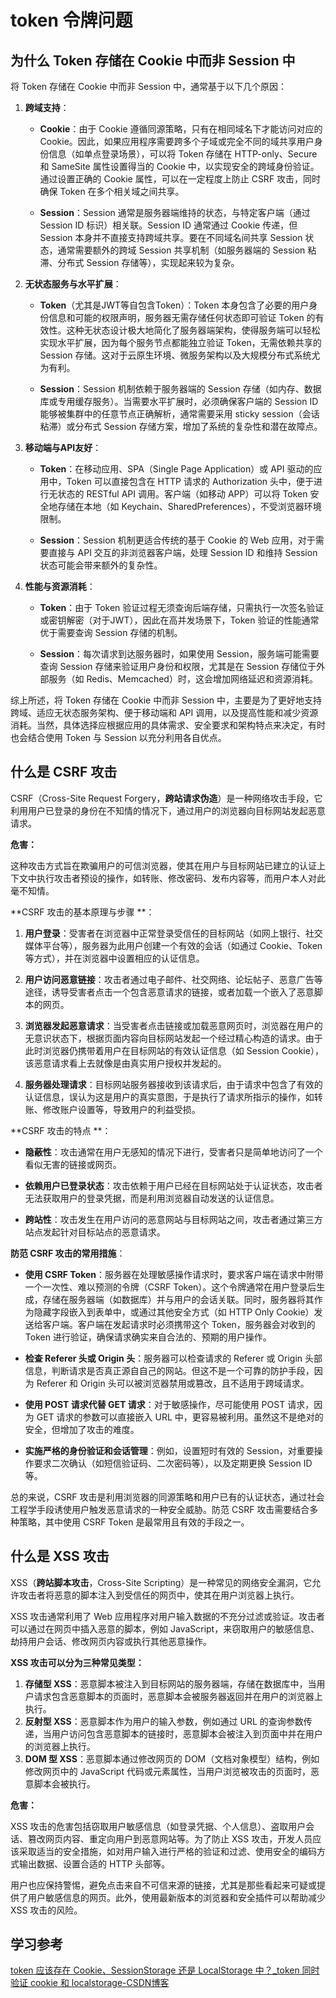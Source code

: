 # token 令牌问题

## 为什么 Token 存储在 Cookie 中而非 Session 中

将 Token 存储在 Cookie 中而非 Session 中，通常基于以下几个原因：

1. **跨域支持**：
   - **Cookie**：由于 Cookie 遵循同源策略，只有在相同域名下才能访问对应的 Cookie。因此，如果应用程序需要跨多个子域或完全不同的域共享用户身份信息（如单点登录场景），可以将 Token 存储在 HTTP-only、Secure 和 SameSite 属性设置得当的 Cookie 中，以实现安全的跨域身份验证。通过设置正确的 Cookie 属性，可以在一定程度上防止 CSRF 攻击，同时确保 Token 在多个相关域之间共享。

   - **Session**：Session 通常是服务器端维持的状态，与特定客户端（通过 Session ID 标识）相关联。Session ID 通常通过 Cookie 传递，但 Session 本身并不直接支持跨域共享。要在不同域名间共享 Session 状态，通常需要额外的跨域 Session 共享机制（如服务器端的 Session 粘滞、分布式 Session 存储等），实现起来较为复杂。

2. **无状态服务与水平扩展**：
   - **Token**（尤其是JWT等自包含Token）：Token 本身包含了必要的用户身份信息和可能的权限声明，服务器无需存储任何状态即可验证 Token 的有效性。这种无状态设计极大地简化了服务器端架构，使得服务端可以轻松实现水平扩展，因为每个服务节点都能独立验证 Token，无需依赖共享的 Session 存储。这对于云原生环境、微服务架构以及大规模分布式系统尤为有利。

   - **Session**：Session 机制依赖于服务器端的 Session 存储（如内存、数据库或专用缓存服务）。当需要水平扩展时，必须确保客户端的 Session ID 能够被集群中的任意节点正确解析，通常需要采用 sticky session（会话粘滞）或分布式 Session 存储方案，增加了系统的复杂性和潜在故障点。

3. **移动端与API友好**：
   - **Token**：在移动应用、SPA（Single Page Application）或 API 驱动的应用中，Token 可以直接包含在 HTTP 请求的 Authorization 头中，便于进行无状态的 RESTful API 调用。客户端（如移动 APP）可以将 Token 安全地存储在本地（如 Keychain、SharedPreferences），不受浏览器环境限制。

   - **Session**：Session 机制更适合传统的基于 Cookie 的 Web 应用，对于需要直接与 API 交互的非浏览器客户端，处理 Session ID 和维持 Session 状态可能会带来额外的复杂性。

4. **性能与资源消耗**：
   - **Token**：由于 Token 验证过程无须查询后端存储，只需执行一次签名验证或密钥解密（对于JWT），因此在高并发场景下，Token 验证的性能通常优于需要查询 Session 存储的机制。

   - **Session**：每次请求到达服务器时，如果使用 Session，服务端可能需要查询 Session 存储来验证用户身份和权限，尤其是在 Session 存储位于外部服务（如 Redis、Memcached）时，这会增加网络延迟和资源消耗。

综上所述，将 Token 存储在 Cookie 中而非 Session 中，主要是为了更好地支持跨域、适应无状态服务架构、便于移动端和 API 调用，以及提高性能和减少资源消耗。当然，具体选择应根据应用的具体需求、安全要求和架构特点来决定，有时也会结合使用 Token 与 Session 以充分利用各自优点。



## 什么是 CSRF 攻击

CSRF（Cross-Site Request Forgery，**跨站请求伪造**）是一种网络攻击手段，它利用用户已登录的身份在不知情的情况下，通过用户的浏览器向目标网站发起恶意请求。

**危害：**

这种攻击方式旨在欺骗用户的可信浏览器，使其在用户与目标网站已建立的认证上下文中执行攻击者预设的操作，如转账、修改密码、发布内容等，而用户本人对此毫不知情。

**CSRF 攻击的基本原理与步骤 **：

1. **用户登录**：受害者在浏览器中正常登录受信任的目标网站（如网上银行、社交媒体平台等），服务器为此用户创建一个有效的会话（如通过 Cookie、Token 等方式），并在浏览器中设置相应的认证信息。

2. **用户访问恶意链接**：攻击者通过电子邮件、社交网络、论坛帖子、恶意广告等途径，诱导受害者点击一个包含恶意请求的链接，或者加载一个嵌入了恶意脚本的网页。

3. **浏览器发起恶意请求**：当受害者点击链接或加载恶意网页时，浏览器在用户的无意识状态下，根据页面内容向目标网站发起一个经过精心构造的请求。由于此时浏览器仍携带着用户在目标网站的有效认证信息（如 Session Cookie），该恶意请求看上去就像是由真实用户授权并发起的。

4. **服务器处理请求**：目标网站服务器接收到该请求后，由于请求中包含了有效的认证信息，误认为这是用户的真实意图，于是执行了请求所指示的操作，如转账、修改账户设置等，导致用户的利益受损。

**CSRF 攻击的特点 **：

- **隐蔽性**：攻击通常在用户无感知的情况下进行，受害者只是简单地访问了一个看似无害的链接或网页。

- **依赖用户已登录状态**：攻击依赖于用户已经在目标网站处于认证状态，攻击者无法获取用户的登录凭据，而是利用浏览器自动发送的认证信息。

- **跨站性**：攻击发生在用户访问的恶意网站与目标网站之间，攻击者通过第三方站点发起针对目标站点的恶意请求。

**防范 CSRF 攻击的常用措施**：

- **使用 CSRF Token**：服务器在处理敏感操作请求时，要求客户端在请求中附带一个一次性、难以预测的令牌（CSRF Token）。这个令牌通常在用户登录后生成，存储在服务器端（如数据库）并与用户的会话关联。同时，服务器将其作为隐藏字段嵌入到表单中，或通过其他安全方式（如 HTTP Only Cookie）发送给客户端。客户端在发起请求时必须携带这个 Token，服务器会对收到的 Token 进行验证，确保请求确实来自合法的、预期的用户操作。

- **检查 Referer 头或 Origin 头**：服务器可以检查请求的 Referer 或 Origin 头部信息，判断请求是否真正源自自己的网站。但这不是一个可靠的防护手段，因为 Referer 和 Origin 头可以被浏览器禁用或篡改，且不适用于跨域请求。

- **使用 POST 请求代替 GET 请求**：对于敏感操作，尽可能使用 POST 请求，因为 GET 请求的参数可以直接嵌入 URL 中，更容易被利用。虽然这不是绝对的安全，但增加了攻击的难度。

- **实施严格的身份验证和会话管理**：例如，设置短时有效的 Session，对重要操作要求二次确认（如短信验证码、二次密码等），以及定期更换 Session ID 等。

总的来说，CSRF 攻击是利用浏览器的同源策略和用户已有的认证状态，通过社会工程学手段诱使用户触发恶意请求的一种安全威胁。防范 CSRF 攻击需要结合多种策略，其中使用 CSRF Token 是最常用且有效的手段之一。



## 什么是 XSS 攻击

XSS（**跨站脚本攻击**，Cross-Site Scripting）是一种常见的网络安全漏洞，它允许攻击者将恶意的脚本注入到受信任的网页中，使其在用户浏览器上执行。

XSS 攻击通常利用了 Web 应用程序对用户输入数据的不充分过滤或验证。攻击者可以通过在网页中插入恶意的脚本，例如 JavaScript，来窃取用户的敏感信息、劫持用户会话、修改网页内容或执行其他恶意操作。

**XSS 攻击可以分为三种常见类型：**

1. **存储型 XSS**：恶意脚本被注入到目标网站的服务器端，存储在数据库中，当用户请求包含恶意脚本的页面时，恶意脚本会被服务器返回并在用户的浏览器上执行。
2. **反射型 XSS**：恶意脚本作为用户的输入参数，例如通过 URL 的查询参数传递，当用户访问包含恶意脚本的链接时，恶意脚本会被注入到页面中并在用户的浏览器上执行。
3. **DOM 型 XSS**：恶意脚本通过修改网页的 DOM（文档对象模型）结构，例如修改网页中的 JavaScript 代码或元素属性，当用户浏览被攻击的页面时，恶意脚本会被执行。

**危害：**

XSS 攻击的危害包括窃取用户敏感信息（如登录凭据、个人信息）、盗取用户会话、篡改网页内容、重定向用户到恶意网站等。为了防止 XSS 攻击，开发人员应该采取适当的安全措施，如对用户输入进行严格的验证和过滤、使用安全的编码方式输出数据、设置合适的 HTTP 头部等。

用户也应保持警惕，避免点击来自不可信来源的链接，尤其是那些看起来可疑或提供了用户敏感信息的网页。此外，使用最新版本的浏览器和安全插件可以帮助减少 XSS 攻击的风险。





## 学习参考

[token 应该存在 Cookie、SessionStorage 还是 LocalStorage 中？_token 同时验证 cookie 和 localstorage-CSDN博客](https://blog.csdn.net/lemon1330/article/details/131446603)